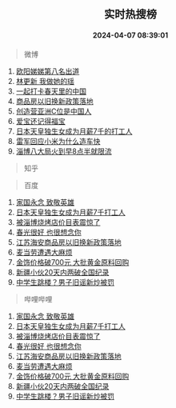 <div align="center"><h2>实时热搜榜</h2><h4>2024-04-07 08:39:01</h4></div>

> 微博  

1. [欧阳娣娣第八名出道](https://s.weibo.com/weibo?q=%23%E6%AC%A7%E9%98%B3%E5%A8%A3%E5%A8%A3%E7%AC%AC%E5%85%AB%E5%90%8D%E5%87%BA%E9%81%93%23&t=31&band_rank=1&Refer=top)<br />
2. [林更新 我做她的瑶](https://s.weibo.com/weibo?q=%E6%9E%97%E6%9B%B4%E6%96%B0%20%E6%88%91%E5%81%9A%E5%A5%B9%E7%9A%84%E7%91%B6&t=31&band_rank=2&Refer=top)<br />
3. [一起打卡春天里的中国](https://s.weibo.com/weibo?q=%23%E4%B8%80%E8%B5%B7%E6%89%93%E5%8D%A1%E6%98%A5%E5%A4%A9%E9%87%8C%E7%9A%84%E4%B8%AD%E5%9B%BD%23&t=31&band_rank=3&Refer=top)<br />
4. [商品房以旧换新政策落地](https://s.weibo.com/weibo?q=%23%E5%95%86%E5%93%81%E6%88%BF%E4%BB%A5%E6%97%A7%E6%8D%A2%E6%96%B0%E6%94%BF%E7%AD%96%E8%90%BD%E5%9C%B0%23&t=31&band_rank=4&Refer=top)<br />
5. [创造营亚洲C位是中国人](https://s.weibo.com/weibo?q=%E5%88%9B%E9%80%A0%E8%90%A5%E4%BA%9A%E6%B4%B2C%E4%BD%8D%E6%98%AF%E4%B8%AD%E5%9B%BD%E4%BA%BA&t=31&band_rank=5&Refer=top)<br />
6. [爱宝还记得福宝](https://s.weibo.com/weibo?q=%E7%88%B1%E5%AE%9D%E8%BF%98%E8%AE%B0%E5%BE%97%E7%A6%8F%E5%AE%9D&t=31&band_rank=6&Refer=top)<br />
7. [日本天皇独生女成为月薪7千的打工人](https://s.weibo.com/weibo?q=%23%E6%97%A5%E6%9C%AC%E5%A4%A9%E7%9A%87%E7%8B%AC%E7%94%9F%E5%A5%B3%E6%88%90%E4%B8%BA%E6%9C%88%E8%96%AA7%E5%8D%83%E7%9A%84%E6%89%93%E5%B7%A5%E4%BA%BA%23&t=31&band_rank=7&Refer=top)<br />
8. [雷军回应小米为什么造车快](https://s.weibo.com/weibo?q=%23%E9%9B%B7%E5%86%9B%E5%9B%9E%E5%BA%94%E5%B0%8F%E7%B1%B3%E4%B8%BA%E4%BB%80%E4%B9%88%E9%80%A0%E8%BD%A6%E5%BF%AB%23&t=31&band_rank=8&Refer=top)<br />
9. [淄博八大局火到早8点半就限流](https://s.weibo.com/weibo?q=%23%E6%B7%84%E5%8D%9A%E5%85%AB%E5%A4%A7%E5%B1%80%E7%81%AB%E5%88%B0%E6%97%A98%E7%82%B9%E5%8D%8A%E5%B0%B1%E9%99%90%E6%B5%81%23&t=31&band_rank=9&Refer=top)<br />

> 知乎  


> 百度  

1. [家国永念 致敬英雄](https://www.baidu.com/s?wd=%E5%AE%B6%E5%9B%BD%E6%B0%B8%E5%BF%B5+%E8%87%B4%E6%95%AC%E8%8B%B1%E9%9B%84&sa=fyb_news&rsv_dl=fyb_news)<br />
2. [日本天皇独生女成为月薪7千打工人](https://www.baidu.com/s?wd=%E6%97%A5%E6%9C%AC%E5%A4%A9%E7%9A%87%E7%8B%AC%E7%94%9F%E5%A5%B3%E6%88%90%E4%B8%BA%E6%9C%88%E8%96%AA7%E5%8D%83%E6%89%93%E5%B7%A5%E4%BA%BA&sa=fyb_news&rsv_dl=fyb_news)<br />
3. [被淄博烧烤店价目表震惊了](https://www.baidu.com/s?wd=%E8%A2%AB%E6%B7%84%E5%8D%9A%E7%83%A7%E7%83%A4%E5%BA%97%E4%BB%B7%E7%9B%AE%E8%A1%A8%E9%9C%87%E6%83%8A%E4%BA%86&sa=fyb_news&rsv_dl=fyb_news)<br />
4. [春光很好 也很想念你](https://www.baidu.com/s?wd=%E6%98%A5%E5%85%89%E5%BE%88%E5%A5%BD+%E4%B9%9F%E5%BE%88%E6%83%B3%E5%BF%B5%E4%BD%A0&sa=fyb_news&rsv_dl=fyb_news)<br />
5. [江苏海安商品房以旧换新政策落地](https://www.baidu.com/s?wd=%E6%B1%9F%E8%8B%8F%E6%B5%B7%E5%AE%89%E5%95%86%E5%93%81%E6%88%BF%E4%BB%A5%E6%97%A7%E6%8D%A2%E6%96%B0%E6%94%BF%E7%AD%96%E8%90%BD%E5%9C%B0&sa=fyb_news&rsv_dl=fyb_news)<br />
6. [麦当劳遭遇大麻烦](https://www.baidu.com/s?wd=%E9%BA%A6%E5%BD%93%E5%8A%B3%E9%81%AD%E9%81%87%E5%A4%A7%E9%BA%BB%E7%83%A6&sa=fyb_news&rsv_dl=fyb_news)<br />
7. [金饰价格破700元 大批黄金原料回购](https://www.baidu.com/s?wd=%E9%87%91%E9%A5%B0%E4%BB%B7%E6%A0%BC%E7%A0%B4700%E5%85%83+%E5%A4%A7%E6%89%B9%E9%BB%84%E9%87%91%E5%8E%9F%E6%96%99%E5%9B%9E%E8%B4%AD&sa=fyb_news&rsv_dl=fyb_news)<br />
8. [新疆小伙20天内两破全国纪录](https://www.baidu.com/s?wd=%E6%96%B0%E7%96%86%E5%B0%8F%E4%BC%9920%E5%A4%A9%E5%86%85%E4%B8%A4%E7%A0%B4%E5%85%A8%E5%9B%BD%E7%BA%AA%E5%BD%95&sa=fyb_news&rsv_dl=fyb_news)<br />
9. [中学生跳楼？男子旧谣新炒被罚](https://www.baidu.com/s?wd=%E4%B8%AD%E5%AD%A6%E7%94%9F%E8%B7%B3%E6%A5%BC%EF%BC%9F%E7%94%B7%E5%AD%90%E6%97%A7%E8%B0%A3%E6%96%B0%E7%82%92%E8%A2%AB%E7%BD%9A&sa=fyb_news&rsv_dl=fyb_news)<br />

> 哔哩哔哩  

1. [家国永念 致敬英雄](https://www.baidu.com/s?wd=%E5%AE%B6%E5%9B%BD%E6%B0%B8%E5%BF%B5+%E8%87%B4%E6%95%AC%E8%8B%B1%E9%9B%84&sa=fyb_news&rsv_dl=fyb_news)<br />
2. [日本天皇独生女成为月薪7千打工人](https://www.baidu.com/s?wd=%E6%97%A5%E6%9C%AC%E5%A4%A9%E7%9A%87%E7%8B%AC%E7%94%9F%E5%A5%B3%E6%88%90%E4%B8%BA%E6%9C%88%E8%96%AA7%E5%8D%83%E6%89%93%E5%B7%A5%E4%BA%BA&sa=fyb_news&rsv_dl=fyb_news)<br />
3. [被淄博烧烤店价目表震惊了](https://www.baidu.com/s?wd=%E8%A2%AB%E6%B7%84%E5%8D%9A%E7%83%A7%E7%83%A4%E5%BA%97%E4%BB%B7%E7%9B%AE%E8%A1%A8%E9%9C%87%E6%83%8A%E4%BA%86&sa=fyb_news&rsv_dl=fyb_news)<br />
4. [春光很好 也很想念你](https://www.baidu.com/s?wd=%E6%98%A5%E5%85%89%E5%BE%88%E5%A5%BD+%E4%B9%9F%E5%BE%88%E6%83%B3%E5%BF%B5%E4%BD%A0&sa=fyb_news&rsv_dl=fyb_news)<br />
5. [江苏海安商品房以旧换新政策落地](https://www.baidu.com/s?wd=%E6%B1%9F%E8%8B%8F%E6%B5%B7%E5%AE%89%E5%95%86%E5%93%81%E6%88%BF%E4%BB%A5%E6%97%A7%E6%8D%A2%E6%96%B0%E6%94%BF%E7%AD%96%E8%90%BD%E5%9C%B0&sa=fyb_news&rsv_dl=fyb_news)<br />
6. [麦当劳遭遇大麻烦](https://www.baidu.com/s?wd=%E9%BA%A6%E5%BD%93%E5%8A%B3%E9%81%AD%E9%81%87%E5%A4%A7%E9%BA%BB%E7%83%A6&sa=fyb_news&rsv_dl=fyb_news)<br />
7. [金饰价格破700元 大批黄金原料回购](https://www.baidu.com/s?wd=%E9%87%91%E9%A5%B0%E4%BB%B7%E6%A0%BC%E7%A0%B4700%E5%85%83+%E5%A4%A7%E6%89%B9%E9%BB%84%E9%87%91%E5%8E%9F%E6%96%99%E5%9B%9E%E8%B4%AD&sa=fyb_news&rsv_dl=fyb_news)<br />
8. [新疆小伙20天内两破全国纪录](https://www.baidu.com/s?wd=%E6%96%B0%E7%96%86%E5%B0%8F%E4%BC%9920%E5%A4%A9%E5%86%85%E4%B8%A4%E7%A0%B4%E5%85%A8%E5%9B%BD%E7%BA%AA%E5%BD%95&sa=fyb_news&rsv_dl=fyb_news)<br />
9. [中学生跳楼？男子旧谣新炒被罚](https://www.baidu.com/s?wd=%E4%B8%AD%E5%AD%A6%E7%94%9F%E8%B7%B3%E6%A5%BC%EF%BC%9F%E7%94%B7%E5%AD%90%E6%97%A7%E8%B0%A3%E6%96%B0%E7%82%92%E8%A2%AB%E7%BD%9A&sa=fyb_news&rsv_dl=fyb_news)<br />
